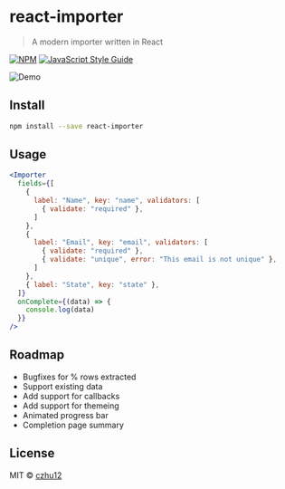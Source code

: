 # react-importer

> A modern importer written in React

[![NPM](https://img.shields.io/npm/v/react-importer.svg)](https://www.npmjs.com/package/react-importer) [![JavaScript Style Guide](https://img.shields.io/badge/code_style-standard-brightgreen.svg)](https://standardjs.com)

![Demo](https://github.com/czhu12/react-importer/raw/master/example/public/demo.gif)

## Install

```bash
npm install --save react-importer
```

## Usage

```jsx
<Importer
  fields={[
    {
      label: "Name", key: "name", validators: [
        { validate: "required" },
      ]
    },
    {
      label: "Email", key: "email", validators: [
        { validate: "required" },
        { validate: "unique", error: "This email is not unique" },
      ]
    },
    { label: "State", key: "state" },
  ]}
  onComplete={(data) => {
    console.log(data)
  }}
/>
```

## Roadmap
* Bugfixes for % rows extracted
* Support existing data
* Add support for callbacks
* Add support for themeing
* Animated progress bar
* Completion page summary

## License

MIT © [czhu12](https://github.com/czhu12)
